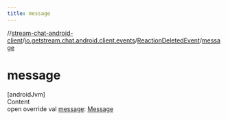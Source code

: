 ```yaml
---
title: message
---
```

//[stream-chat-android-client](../../../index.md)/[io.getstream.chat.android.client.events](../index.md)/[ReactionDeletedEvent](index.md)/[message](message.md)



# message  
[androidJvm]  
Content  
open override val [message](message.md): [Message](../../io.getstream.chat.android.client.models/Message/index.md)  



